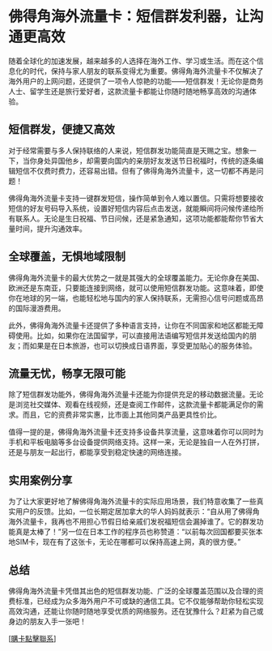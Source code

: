 # 佛得角海外流量卡：短信群发利器，让沟通更高效

随着全球化的加速发展，越来越多的人选择在海外工作、学习或生活。而在这个信息化的时代，保持与家人朋友的联系变得尤为重要。佛得角海外流量卡不仅解决了海外用户的上网问题，还提供了一项令人惊艳的功能——短信群发！无论你是商务人士、留学生还是旅行爱好者，这款流量卡都能让你随时随地畅享高效的沟通体验。

## 短信群发，便捷又高效

对于经常需要与多人保持联络的人来说，短信群发功能简直是天赐之宝。想象一下，当你身处异国他乡，却需要向国内的亲朋好友发送节日祝福时，传统的逐条编辑短信不仅费时费力，还容易出错。但有了佛得角海外流量卡，这一切都不再是问题！

佛得角海外流量卡支持一键群发短信，操作简单到令人难以置信。只需将想要接收短信的好友号码导入系统，设置好短信内容后点击发送，就能瞬间将问候传递给所有联系人。无论是生日祝福、节日问候，还是紧急通知，这项功能都能帮你节省大量时间，提升沟通效率。

## 全球覆盖，无惧地域限制

佛得角海外流量卡的最大优势之一就是其强大的全球覆盖能力。无论你身在美国、欧洲还是东南亚，只要能连接到网络，就可以使用短信群发功能。这意味着，即使你在地球的另一端，也能轻松地与国内的家人保持联系，无需担心信号问题或高昂的国际漫游费用。

此外，佛得角海外流量卡还提供了多种语言支持，让你在不同国家和地区都能无障碍使用。比如，如果你在法国留学，可以直接用法语编写短信并发送给国内的朋友；而如果是在日本旅游，也可以切换成日语界面，享受更加贴心的服务体验。

## 流量无忧，畅享无限可能

除了短信群发功能外，佛得角海外流量卡还能为你提供充足的移动数据流量。无论是浏览社交媒体、观看在线视频，还是查阅工作邮件，这款流量卡都能满足你的需求。而且，它的资费非常实惠，比市面上其他同类产品更具性价比。

值得一提的是，佛得角海外流量卡还支持多设备共享流量，这意味着你可以同时为手机和平板电脑等多台设备提供网络支持。这样一来，无论是独自一人在外打拼，还是与朋友一起出行，都能享受到稳定快速的网络连接。

## 实用案例分享

为了让大家更好地了解佛得角海外流量卡的实际应用场景，我们特意收集了一些真实用户的反馈。比如，一位长期定居加拿大的华人妈妈就表示：“自从用了佛得角海外流量卡，我再也不用担心节假日给亲戚们发祝福短信会漏掉谁了。它的群发功能真是太棒了！”另一位在日本工作的程序员也称赞道：“以前每次回国都要买张本地SIM卡，现在有了这张卡，无论在哪都可以保持高速上网，真的很方便。”

## 总结

佛得角海外流量卡凭借其出色的短信群发功能、广泛的全球覆盖范围以及合理的资费标准，已经成为众多海外用户不可或缺的通信工具。它不仅能够帮助你轻松实现高效沟通，还能让你随时随地享受优质的网络服务。还在犹豫什么？赶紧为自己或身边的朋友入手一张吧！

[[購卡點擊聯系](https://t.me/s/esim1088)]